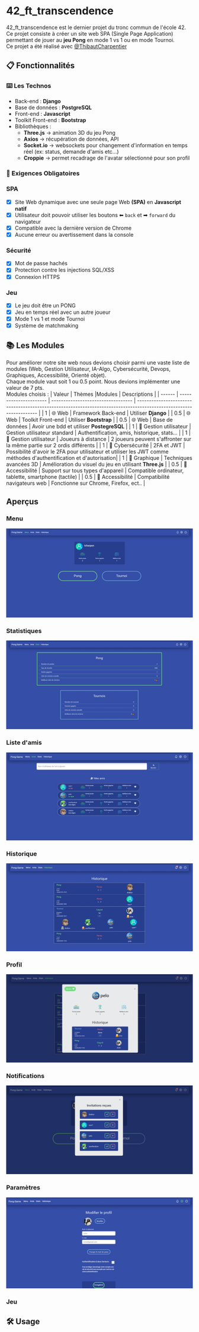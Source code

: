# 42_ft_transcendence
42_ft_transcendence est le dernier projet du tronc commun de l'école 42. Ce projet consiste à créer un site web SPA (Single Page Application) permettant de jouer au **jeu Pong** en mode 1 vs 1 ou en mode Tournoi.  
Ce projet a été réalisé avec [@ThibautCharpentier](https://github.com/ThibautCharpentier)

## 📋 Fonctionnalités

### ⌨️ Les Technos

* Back-end : **Django**
* Base de données : **PostgreSQL**
* Front-end : **Javascript**
* Toolkit Front-end : **Bootstrap**
* Bibliothèques :
  * **Three.js** -> animation 3D du jeu Pong
  * **Axios** -> récupération de données, API
  * **Socket.io** -> websockets pour changement d'information en temps réel (ex: status, demande d'amis etc...)
  * **Croppie** -> permet recadrage de l'avatar sélectionné pour son profil

### 📍 Exigences Obligatoires
### SPA
- [x] Site Web dynamique avec une seule page Web **(SPA)** en **Javascript natif**
- [x] Utilisateur doit pouvoir utiliser les boutons ⬅ ```back``` et  ➡ ```forward``` du navigateur
- [x] Compatible avec la dernière version de Chrome
- [x] Aucune erreur ou avertissement dans la console
### Sécurité
- [x] Mot de passe hachés
- [x] Protection contre les injections SQL/XSS
- [x] Connexion HTTPS
### Jeu
- [x] Le jeu doit être un PONG
- [x] Jeu en temps réel avec un autre joueur
- [x] Mode 1 vs 1 et mode Tournoi
- [x] Système de matchmaking

## 📚 Les Modules
Pour améliorer notre site web nous devions choisir parmi une vaste liste de modules (Web, Gestion Utilisateur, IA-Algo, Cybersécurité, Devops, Graphiques, Accessibilité, Orienté objet).  
Chaque module vaut soit 1 ou 0.5 point. Nous devions implémenter une valeur de 7 pts.  
Modules choisis : 
| Valeur |  Thèmes                |Modules                             | Descriptions                                                                                                       |
| ------ | ---------------------- | ---------------------------------- | ------------------------------------------------------------------------------------------------------------------ |
| 1      | 🌐 Web                 | Framework Back-end                 | Utiliser **Django**                                                                                                |
| 0.5    | 🌐 Web                 | Toolkit Front-end                  | Utiliser **Bootstrap**                                                                                             |
| 0.5    | 🌐 Web                 | Base de données                    | Avoir une bdd et utiliser **PostegreSQL**                                                                          |
| 1      | 👤 Gestion utilisateur | Gestion utilisateur standard       | Authentification, amis, historique, stats...                                                                       |
| 1      | 👤 Gestion utilisateur | Joueurs à distance                 | 2 joueurs peuvent s'affronter sur la même partie sur 2 ordis différents                                            |
| 1      | 🚨 Cybersécurité       | 2FA et JWT                         | Possibilité d'avoir le 2FA pour utilisateur et utiliser les JWT comme méthodes d'authentification et d'autorisation|
| 1      | 🎨 Graphique           | Techniques avancées 3D             | Amélioration du visuel du jeu en utilisant **Three.js**                                                            |
| 0.5    | 📱 Accessibilité        | Support sur tous types d'appareil  | Compatible ordinateur, tablette, smartphone (tactile)                                                              |
| 0.5    | 📱 Accessibilité        | Compatibilité navigateurs web      | Fonctionne sur Chrome, Firefox, ect..                                                                              |

## Aperçus

### Menu
![alt-text](https://github.com/Ismerie/42_ft_transcendence/blob/master/preview/view_menu.jpg)
### Statistiques
![alt-text](https://github.com/Ismerie/42_ft_transcendence/blob/master/preview/view_stats.jpg)
### Liste d'amis
![alt-text](https://github.com/Ismerie/42_ft_transcendence/blob/master/preview/view_friends.jpg)
### Historique
![alt-text](https://github.com/Ismerie/42_ft_transcendence/blob/master/preview/view_history.jpg)
### Profil
![alt-text](https://github.com/Ismerie/42_ft_transcendence/blob/master/preview/view_profil.jpg)
### Notifications
![alt-text](https://github.com/Ismerie/42_ft_transcendence/blob/master/preview/view_notif.jpg)
### Paramètres
![alt-text](https://github.com/Ismerie/42_ft_transcendence/blob/master/preview/view_parameters.jpg)
### Jeu

## 🛠️ Usage
